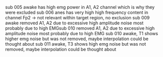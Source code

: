 sub 005 awake has high emg power in A1, A2 channel which is why they were excluded
sub 006 anes has very high high frequency content in channel Fp2 -> not relevant within target region, no exclusion
sub 009 awake removed A1, A2 due to excessive high amplitude noise most probably due to high EMGsub 010 removed A1, A2 due to excessive high amplitude noise most probably due to high EMG
sub 010 awake, T1 shows higher emg noise but was not removed, maybe interpolation could be thought about
sub 011 awake, T3 shows high emg noise but was not removed, maybe interpolation could be thought about
